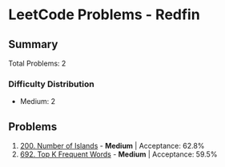 # LeetCode Problems - Redfin

## Summary
Total Problems: 2

### Difficulty Distribution

- Medium: 2

## Problems

1. [200. Number of Islands](https://leetcode.com/problems/number-of-islands/) - **Medium** | Acceptance: 62.8%
2. [692. Top K Frequent Words](https://leetcode.com/problems/top-k-frequent-words/) - **Medium** | Acceptance: 59.5%